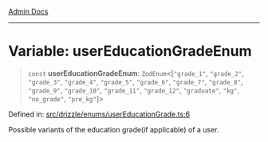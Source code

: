 [Admin Docs](/)

***

# Variable: userEducationGradeEnum

> `const` **userEducationGradeEnum**: `ZodEnum`\<\[`"grade_1"`, `"grade_2"`, `"grade_3"`, `"grade_4"`, `"grade_5"`, `"grade_6"`, `"grade_7"`, `"grade_8"`, `"grade_9"`, `"grade_10"`, `"grade_11"`, `"grade_12"`, `"graduate"`, `"kg"`, `"no_grade"`, `"pre_kg"`\]\>

Defined in: [src/drizzle/enums/userEducationGrade.ts:6](https://github.com/syedali237/talawa-api/blob/8c6154f4daaa502448d207545feda14b4d146e99/src/drizzle/enums/userEducationGrade.ts#L6)

Possible variants of the education grade(if applicable) of a user.
